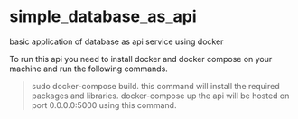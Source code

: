 # simple_database_as_api
basic application of database as api service using docker

To run this api you need to install docker and docker compose on your machine and run the following commands.

>sudo docker-compose build.
this command will install the required packages and libraries.
>docker-compose up
the api will be hosted on port 0.0.0.0:5000 using this command.
